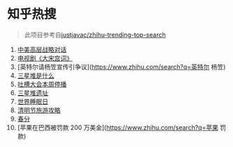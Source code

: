 # 知乎热搜

> 此项目参考自[justjavac/zhihu-trending-top-search](https://github.com/justjavac/zhihu-trending-top-search/blob/main/utils.ts)

<!-- BEGIN -->
  <!-- 最后更新时间:Sun Mar 21 2021 22:11:01 GMT+0000 (Coordinated Universal Time) -->
  1. [中美高层战略对话](https://www.zhihu.com/search?q=中美对话)
1. [电视剧《大宋宫词》](https://www.zhihu.com/search?q=大宋宫词)
1. [英特尔请杨笠宣传引争议](https://www.zhihu.com/search?q=英特尔 杨笠)
1. [三星堆是什么](https://www.zhihu.com/search?q=三星堆未解之谜)
1. [吐槽大会本周停播](https://www.zhihu.com/search?q=吐槽大会停播)
1. [三星堆遗址](https://www.zhihu.com/search?q=三星堆新发现)
1. [世界睡眠日](https://www.zhihu.com/search?q=世界睡眠日)
1. [清明节旅游攻略](https://www.zhihu.com/search?q=清明节适合去哪里旅游)
1. [春分](https://www.zhihu.com/search?q=春分)
1. [苹果在巴西被罚款 200 万美金](https://www.zhihu.com/search?q=苹果 罚款)
  <!-- END -->